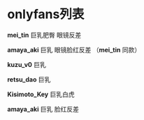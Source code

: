 # onlyfans列表

**mei_tin** 巨乳肥臀 眼镜反差

**amaya_aki** 巨乳 眼镜脸红反差 （**mei_tin** 同款）

**kuzu_v0** 巨乳

**retsu_dao**  巨乳

**Kisimoto_Key** 巨乳白虎

**amaya_aki** 巨乳 脸红反差